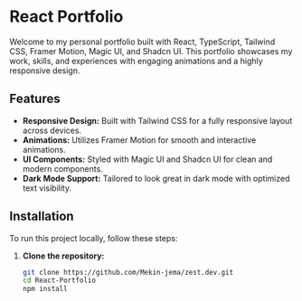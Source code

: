  
# React Portfolio

Welcome to my personal portfolio built with React, TypeScript, Tailwind CSS, Framer Motion, Magic UI, and Shadcn UI. This portfolio showcases my work, skills, and experiences with engaging animations and a highly responsive design.

## Features

- **Responsive Design:** Built with Tailwind CSS for a fully responsive layout across devices.
- **Animations:** Utilizes Framer Motion for smooth and interactive animations.
- **UI Components:** Styled with Magic UI and Shadcn UI for clean and modern components.
- **Dark Mode Support:** Tailored to look great in dark mode with optimized text visibility.

## Installation

To run this project locally, follow these steps:

1. **Clone the repository:**

   ```bash
   git clone https://github.com/Mekin-jema/zest.dev.git
   cd React-Portfolio
   npm install

 
